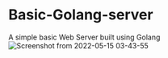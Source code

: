 # Basic-Golang-server
A simple basic Web Server built using Golang
![Screenshot from 2022-05-15 03-43-55](https://user-images.githubusercontent.com/31257148/168450212-c79810ac-5e77-49ca-9fe5-e8deba78a1b6.png)
